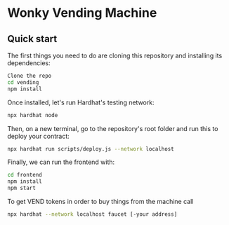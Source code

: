 # Wonky Vending Machine

## Quick start

The first things you need to do are cloning this repository and installing its
dependencies:

```sh
Clone the repo
cd vending
npm install
```

Once installed, let's run Hardhat's testing network:

```sh
npx hardhat node
```

Then, on a new terminal, go to the repository's root folder and run this to
deploy your contract:

```sh
npx hardhat run scripts/deploy.js --network localhost
```

Finally, we can run the frontend with:

```sh
cd frontend
npm install
npm start
```

To get VEND tokens in order to buy things from the machine call

```sh
npx hardhat --network localhost faucet [-your address]
```

>

